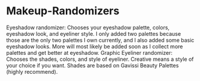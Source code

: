# Makeup-Randomizers
Eyeshadow randomizer: Chooses your eyeshadow palette, colors, eyeshadow look, and eyeliner style. I only added two palettes because those are the only two palettes I own currently, and I also added some basic eyeshadow looks. More will most likely be added soon as I collect more palettes and get better at eyeshadow.
Graphic Eyeliner randomizer: Chooses the shades, colors, and style of eyeliner. Creative means a style of your choice if you want. Shades are based on Gavissi Beauty Palettes (highly recommend).
